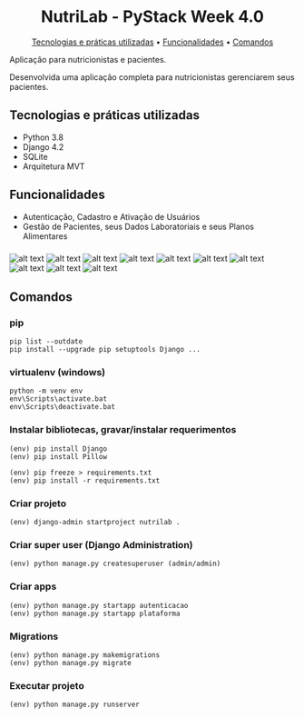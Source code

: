 <h1 align="center">
  NutriLab - PyStack Week 4.0
</h1>
<p align="center">
  <a href="#tecnologias-e-práticas-utilizadas">Tecnologias e práticas utilizadas</a> •
  <a href="#funcionalidades">Funcionalidades</a> •
  <a href="#comandos">Comandos</a>
</p>

Aplicação para nutricionistas e pacientes.

Desenvolvida uma aplicação completa para nutricionistas gerenciarem seus pacientes.

## Tecnologias e práticas utilizadas
- Python 3.8
- Django 4.2
- SQLite
- Arquitetura MVT

## Funcionalidades
- Autenticação, Cadastro e Ativação de Usuários
- Gestão de Pacientes, seus Dados Laboratoriais e seus Planos Alimentares

###

![alt text](https://raw.githubusercontent.com/samuel-oldra/NutriLab/main/README_IMGS/cadastre-se.png)
![alt text](https://raw.githubusercontent.com/samuel-oldra/NutriLab/main/README_IMGS/logar.png)
![alt text](https://raw.githubusercontent.com/samuel-oldra/NutriLab/main/README_IMGS/gerenciar_pacientes.png)
![alt text](https://raw.githubusercontent.com/samuel-oldra/NutriLab/main/README_IMGS/novo_paciente.png)
![alt text](https://raw.githubusercontent.com/samuel-oldra/NutriLab/main/README_IMGS/dados_dos_pacientes.png)
![alt text](https://raw.githubusercontent.com/samuel-oldra/NutriLab/main/README_IMGS/dados_do_paciente.png)
![alt text](https://raw.githubusercontent.com/samuel-oldra/NutriLab/main/README_IMGS/dados_do_paciente_detalhes.png)
![alt text](https://raw.githubusercontent.com/samuel-oldra/NutriLab/main/README_IMGS/plano_alimentar_paciente.png)
![alt text](https://raw.githubusercontent.com/samuel-oldra/NutriLab/main/README_IMGS/adicionar_refeicao.png)
![alt text](https://raw.githubusercontent.com/samuel-oldra/NutriLab/main/README_IMGS/adicionar_opcao.png)

## Comandos

### pip
```
pip list --outdate
pip install --upgrade pip setuptools Django ...
```

### virtualenv (windows)
```
python -m venv env
env\Scripts\activate.bat
env\Scripts\deactivate.bat
```

### Instalar bibliotecas, gravar/instalar requerimentos
```
(env) pip install Django
(env) pip install Pillow

(env) pip freeze > requirements.txt
(env) pip install -r requirements.txt
```

### Criar projeto
```
(env) django-admin startproject nutrilab .
```

### Criar super user (Django Administration)
```
(env) python manage.py createsuperuser (admin/admin)
```

### Criar apps
```
(env) python manage.py startapp autenticacao
(env) python manage.py startapp plataforma
```

### Migrations
```
(env) python manage.py makemigrations
(env) python manage.py migrate
```

### Executar projeto
```
(env) python manage.py runserver
```
